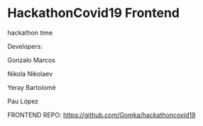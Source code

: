 # HackathonCovid19 Frontend
hackathon time

Developers:

Gonzalo Marcos

Nikola Nikolaev

Yeray Bartolomé

Pau López

FRONTEND REPO: https://github.com/Gomka/hackathoncovid19
